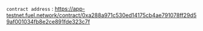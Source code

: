 `contract address` : https://app-testnet.fuel.network/contract/0xa288a971c530ed14175cb4ae791078ff29d59af001034fb8e2ce891fde323c7f